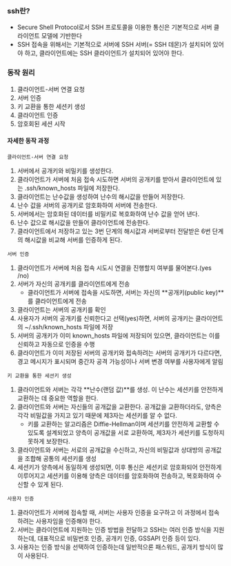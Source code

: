 ### ssh란?
- Secure Shell Protocol로서 SSH 프로토콜을 이용한 통신은 기본적으로 서버 클라이언트 모델에 기반한다
- SSH 접속을 위해서는 기본적으로 서버에 SSH 서버(= SSH 데몬)가 설치되어 있어야 하고, 클라이언트에는 SSH 클라이언트가 설치되어 있어야 한다.

### 동작 원리
1. 클라이언트-서버 연결 요청
2. 서버 인증
3. 키 교환을 통한 세션키 생성
4. 클라이언트 인증
5. 암호회된 세션 시작

#### 자세한 동작 과정
`클라이언트-서버 연결 요청`

1. 서버에서 공개키와 비밀키를 생성한다.
2. 클라이언트가 서버에 처음 접속 시도하면 서버의 공개키를 받아서 클라이언트에 있는 .ssh/known_hosts 파일에 저장한다.
3. 클라이언트는 난수값을 생성하여 난수의 해시값을 만들어 저장한다.
4. 난수 값을 서버의 공개키로 암호화하여 서버에 전송한다.
5. 서버에서는 암호화된 데이터를 비밀키로 복호화하여 난수 값을 얻어 낸다.
6. 난수 값으로 해시값을 만들어 클라이언트에 전송한다.
7. 클라이언트에서 저장하고 있는 3번 단계의 해시값과 서버로부터 전달받은 6번 단계의 해시값을 비교해 서버를 인증하게 된다.

`서버 인증`

1. 클라이언트가 서버에 처음 접속 시도시 연결을 진행할지 여부를 물어본다.(yes /no)
2. 서버가 자신의 공개키를 클라이언트에게 전송
   - 클라이언트가 서버에 접속을 시도하면, 서버는 자신의 **공개키(public key)**를 클라이언트에게 전송
3. 클라이언트는 서버의 공개키를 확인
4. 사용자가 서버의 공개키를 신뢰한다고 선택(yes)하면, 서버의 공개키는 클라이언트의 ~/.ssh/known_hosts 파일에 저장
5. 서버의 공개키가 이미 known_hosts 파일에 저장되어 있으면, 클라이언트는 이를 신뢰하고 자동으로 인증을 수행
6. 클라이언트가 이미 저장된 서버의 공개키와 접속하려는 서버의 공개키가 다르다면, 경고 메시지가 표시되며 중간자 공격 가능성이나 서버 변경 여부를 사용자에게 알림

`키 교환을 통한 세션키 생성`
1. 클라이언트와 서버는 각각 **난수(랜덤 값)**를 생성. 이 난수는 세션키를 안전하게 교환하는 데 중요한 역할을 한다.
2. 클라이언트와 서버는 자신들의 공개값을 교환한다. 공개값을 교환하더라도, 양측은 각각 비밀값을 가지고 있기 때문에 제3자는 세션키를 알 수 없다.
   - 키를 교환하는 알고리즘은 Diffie-Hellman이며 세션키를 안전하게 교환할 수 있도록 설계되었고 양측이 공개값을 서로 교환하여, 제3자가 세션키를 도청하지 못하게 보장한다.
3. 클라이언트와 서버는 서로의 공개값을 수신하고, 자신의 비밀값과 상대방의 공개값을 조합해 공통의 세션키를 생성
4. 세션키가 양측에서 동일하게 생성되면, 이후 통신은 세션키로 암호화되어 안전하게 이루어지고 세션키를 이용해 양측은 데이터를 암호화하여 전송하고, 복호화하여 수신할 수 있게 된다.


`사용자 인증`
1. 클라이언트가 서버에 접속할 때, 서버는 사용자 인증을 요구하고 이 과정에서 접속하려는 사용자임을 인증해야 한다.
2. 서버는 클라이언트에 지원하는 인증 방법을 전달하고 SSH는 여러 인증 방식을 지원하는데, 대표적으로 비밀번호 인증, 공개키 인증, GSSAPI 인증 등이 있다.
3. 사용자는 인증 방식을 선택하여 인증하는데 일반적으론 패스워드, 공개키 방식이 많이 사용된다.